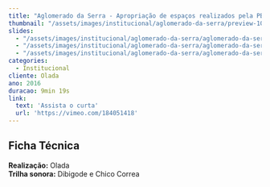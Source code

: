 ```yaml
---
title: "Aglomerado da Serra - Apropriação de espaços realizados pela PBH"
thumbnail: "/assets/images/institucional/aglomerado-da-serra/preview-1000x700.jpg"
slides:
  - "/assets/images/institucional/aglomerado-da-serra/aglomerado-da-serra (2).png"
  - "/assets/images/institucional/aglomerado-da-serra/aglomerado-da-serra (1).png"
  - "/assets/images/institucional/aglomerado-da-serra/aglomerado-da-serra (3).png"
categories:
  - Institucional
cliente: Olada
ano: 2016
duracao: 9min 19s
link:
  text: 'Assista o curta'
  url: 'https://vimeo.com/184051418'
---
```


## Ficha Técnica

**Realização:** Olada \
**Trilha sonora:** Dibigode e Chico Correa